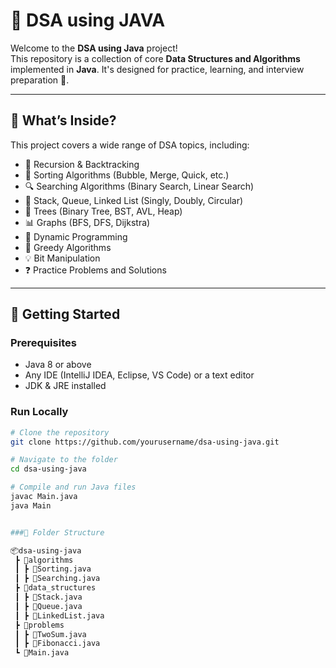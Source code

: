 # 📘 DSA using JAVA

Welcome to the **DSA using Java** project!  
This repository is a collection of core **Data Structures and Algorithms** implemented in **Java**. It's designed for practice, learning, and interview preparation 🚀.

---

## 🧠 What’s Inside?

This project covers a wide range of DSA topics, including:

- 🔁 Recursion & Backtracking
- 🧮 Sorting Algorithms (Bubble, Merge, Quick, etc.)
- 🔍 Searching Algorithms (Binary Search, Linear Search)
- 🧱 Stack, Queue, Linked List (Singly, Doubly, Circular)
- 🌲 Trees (Binary Tree, BST, AVL, Heap)
- 📊 Graphs (BFS, DFS, Dijkstra)
- 🧩 Dynamic Programming
- 🧵 Greedy Algorithms
- 💡 Bit Manipulation
- ❓ Practice Problems and Solutions

---

## 🚀 Getting Started

### Prerequisites

- Java 8 or above
- Any IDE (IntelliJ IDEA, Eclipse, VS Code) or a text editor
- JDK & JRE installed

### Run Locally

```bash
# Clone the repository
git clone https://github.com/yourusername/dsa-using-java.git

# Navigate to the folder
cd dsa-using-java

# Compile and run Java files
javac Main.java
java Main


###📁 Folder Structure

📦dsa-using-java
 ┣ 📂algorithms
 ┃ ┣ 📄Sorting.java
 ┃ ┣ 📄Searching.java
 ┣ 📂data_structures
 ┃ ┣ 📄Stack.java
 ┃ ┣ 📄Queue.java
 ┃ ┣ 📄LinkedList.java
 ┣ 📂problems
 ┃ ┣ 📄TwoSum.java
 ┃ ┣ 📄Fibonacci.java
 ┗ 📄Main.java

